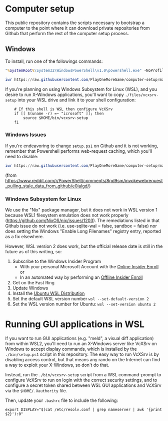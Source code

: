 # Computer setup

This public repository contains the scripts necessary to bootstrap a computer to the point where it can download private repositories from Github that perform the rest of the computer setup process.

## Windows

To install, run one of the followings commands:

````cmd
"%SystemRoot%\System32\WindowsPowerShell\v1.0\powershell.exe" -NoProfile -InputFormat None -ExecutionPolicy Bypass -Command "iex ((New-Object System.Net.WebClient).DownloadString('https://raw.githubusercontent.com/PlayOneMoreGame/computer-setup/master/bin/setup.ps1'))"
````

````powershell
iwr https://raw.githubusercontent.com/PlayOneMoreGame/computer-setup/master/bin/setup.ps1 -UseBasicParsing | iex
````

If you're planning on using Windows Subsystem for Linux (WSL), and you desire to run X-Windows applications, you'll want to copy `./files/vcxsrv-setup` into your WSL drive and link it to your shell configuration:

````
    # If this shell is WSL then configure VcXSrv
    if [[ $(uname -r) =~ "icrosoft" ]]; then
        source $HOME/bin/vcxsrv-setup
    fi
````

### Windows Issues

If you're endeavoring to change `setup.ps1` on Github and it is not working, remember that Powershell performs web-request caching, which you'll need to disable:

````powershell
iwr https://raw.githubusercontent.com/PlayOneMoreGame/computer-setup/master/bin/setup.ps1 -UseBasicParsing -Headers @{ "Pragma"="no-cache"; "Cache-Control"="no-cache"; } | iex
````
(from https://www.reddit.com/r/PowerShell/comments/8qd9sm/invokewebrequest_pulling_stale_data_from_github/e0ialgd/)

### Windows Subsystem for Linux

We use the "Nix" package manager, but it does not work in WSL version 1 because WSL1 filesystem emulation does not work properly (https://github.com/NixOS/nix/issues/1203). The remediations listed in that Github issue do not work (i.e. use-sqlite-wal = false, sandbox = false) nor does setting the Windows "Enable Long Filenames" registry entry, reported as a fix elsewhere.

However, WSL version 2 does work, but the official release date is still in the future as of this writing, so:

1. Subscribe to the Windows Insider Program
    * With your personal Microsoft Account with the [Online Insider Enroll](https://insider.windows.com/en-us/) or
    * In an automated way by performing an [Offline Insider Enroll](https://github.com/whatever127/offlineinsiderenroll)
1. Get on the Fast Ring
1. Update Windows
1. Install the [Ubuntu WSL Distribution](https://www.microsoft.com/en-us/p/ubuntu/9nblggh4msv6)
1. Set the default WSL version number `wsl --set-default-version 2`
1. Set the WSL version number for Ubuntu: `wsl --set-version ubuntu 2`

# Running GUI applications in WSL

If you want to run GUI applications (e.g. "meld", a visual diff application) from within WSL2, you'll need to run an X-Windows server like VcXSrv on Windows to accept display commands, which is installed by the `./bin/setup.ps1` script in this repository. The easy way to run VcXSrv is by disabling access control, but that means any rando on the Internet can find a way to exploit your X-Windows, so don't do that.

Instead, run the `./bin/vcxsrv-setup` script from a WSL command-prompt to configure VcXSrv to run on login with the correct security settings, and to configure a secret token shared between WSL GUI applications and VcXSrv via the `$HOME/.Xauthority` file.

Then, update your `.bashrc` file to include the following:
````
export DISPLAY="$(cat /etc/resolv.conf | grep nameserver | awk '{print $2}'):0"
````
